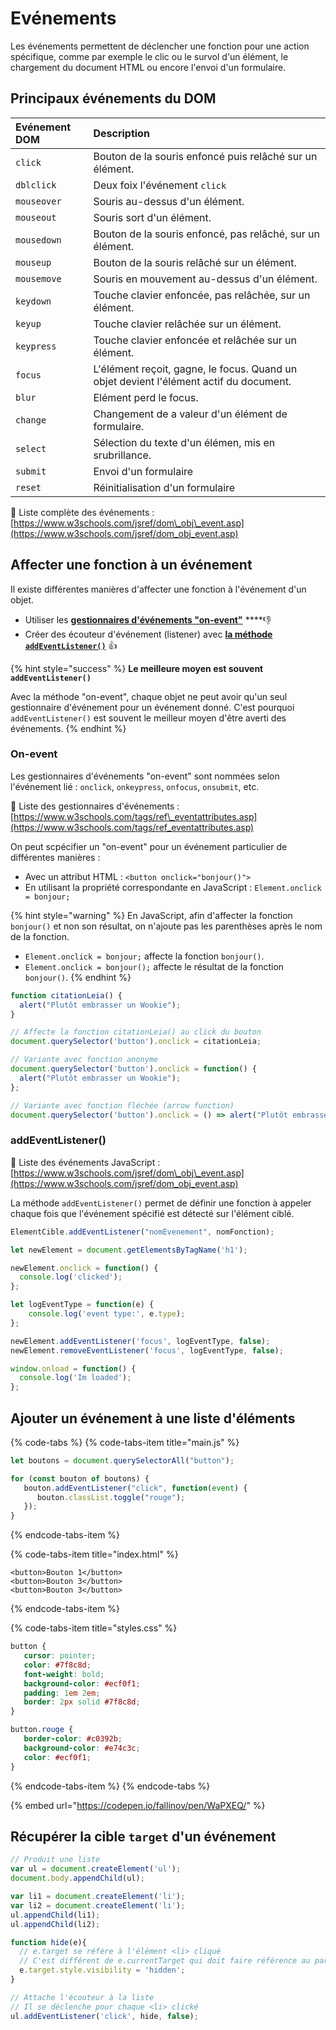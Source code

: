 # Evénements

Les événements permettent de déclencher une fonction pour une action spécifique, comme par exemple le clic ou le survol d'un élément, le chargement du document HTML ou encore l'envoi d'un formulaire.

## Principaux événements du DOM

| Evénement DOM | Description |
| :--- | :--- |
| `click` | Bouton de la souris enfoncé puis relâché sur un élément. |
| `dblclick` | Deux foix l'événement `click` |
| `mouseover` | Souris au-dessus d'un élément. |
| `mouseout` | Souris sort d'un élément. |
| `mousedown` | Bouton de la souris enfoncé, pas relâché, sur un élément. |
| `mouseup` | Bouton de la souris relâché sur un élément. |
| `mousemove` | Souris en mouvement au-dessus d'un élément. |
| `keydown` | Touche clavier enfoncée, pas relâchée, sur un élément. |
| `keyup` | Touche clavier relâchée sur un élément. |
| `keypress` | Touche clavier enfoncée et relâchée sur un élément. |
| `focus` | L'élément reçoit, gagne, le focus.   Quand un objet devient l'élément actif du document. |
| `blur` | Elément perd le focus. |
| `change` | Changement de a valeur d'un élément de formulaire. |
| `select` | Sélection du texte d'un élémen, mis en srubrillance. |
| `submit` | Envoi d'un formulaire |
| `reset` | Réinitialisation d'un formulaire |

 🔗 Liste complète des événements : [https://www.w3schools.com/jsref/dom\_obj\_event.asp](https://www.w3schools.com/jsref/dom_obj_event.asp)

## Affecter une fonction à un événement

Il existe différentes manières d'affecter une fonction à l'événement d'un objet.

* Utiliser les [**gestionnaires d'événements "on-event"**](evenements.md#on-event) ****👎 
* Créer des écouteur d'événement \(listener\) avec [**la méthode `addEventListener()`**](evenements.md#addeventlistener) 👍 

{% hint style="success" %}
**Le meilleure moyen est souvent `addEventListener()`**

Avec la méthode "on-event", chaque objet ne peut avoir qu'un seul gestionnaire d'événement pour un événement donné. C'est pourquoi `addEventListener()` est souvent le meilleur moyen d'être averti des événements.
{% endhint %}

### On-event

Les gestionnaires d'événements "on-event" sont nommées selon l'événement lié : `onclick`, `onkeypress`, `onfocus`, `onsubmit`, etc. 

🔗 Liste des gestionnaires d'événements : [https://www.w3schools.com/tags/ref\_eventattributes.asp](https://www.w3schools.com/tags/ref_eventattributes.asp)

On peut scpécifier un "on-event" pour un événement particulier de différentes manières :

* Avec un attribut HTML : `<button onclick="bonjour()">`
* En utilisant la propriété correspondante en JavaScript : `Element.onclick = bonjour;`

{% hint style="warning" %}
En JavaScript, afin d'affecter la fonction `bonjour()` et non son résultat, on n'ajoute pas les parenthèses après le nom de la fonction.

* `Element.onclick = bonjour;`  affecte la fonction `bonjour()`.
* `Element.onclick = bonjour();`  affecte le résultat de la fonction `bonjour()`.
{% endhint %}

```javascript
function citationLeia() {
  alert("Plutôt embrasser un Wookie");
}

// Affecte la fonction citationLeia() au click du bouton
document.querySelector('button').onclick = citationLeia;

// Variante avec fonction anonyme
document.querySelector('button').onclick = function() {
  alert("Plutôt embrasser un Wookie");
};

// Variante avec fonction fléchée (arrow function)
document.querySelector('button').onclick = () => alert("Plutôt embrasser un Wookie");
```

### addEventListener\(\)

🔗 Liste des événements JavaScript : [https://www.w3schools.com/jsref/dom\_obj\_event.asp](https://www.w3schools.com/jsref/dom_obj_event.asp)

La méthode `addEventListener()` permet de définir une fonction à appeler chaque fois que l'événement spécifié est détecté sur l'élément ciblé.

```typescript
ElementCible.addEventListener("nomEvenement", nomFonction);
```



```javascript
let newElement = document.getElementsByTagName('h1');

newElement.onclick = function() {
  console.log('clicked');
};

let logEventType = function(e) {
    console.log('event type:', e.type);
};

newElement.addEventListener('focus', logEventType, false);
newElement.removeEventListener('focus', logEventType, false);

window.onload = function() {
  console.log('Im loaded');
};
```

## Ajouter un événement à une liste d'éléments

{% code-tabs %}
{% code-tabs-item title="main.js" %}
```javascript
let boutons = document.querySelectorAll("button");

for (const bouton of boutons) {
   bouton.addEventListener("click", function(event) {
      bouton.classList.toggle("rouge");
   });
}
```
{% endcode-tabs-item %}

{% code-tabs-item title="index.html" %}
```markup
<button>Bouton 1</button>
<button>Bouton 3</button>
<button>Bouton 3</button>

```
{% endcode-tabs-item %}

{% code-tabs-item title="styles.css" %}
```css
button {
   cursor: pointer;
   color: #7f8c8d;
   font-weight: bold;
   background-color: #ecf0f1;
   padding: 1em 2em;
   border: 2px solid #7f8c8d;
}

button.rouge {
   border-color: #c0392b;
   background-color: #e74c3c;
   color: #ecf0f1;
}

```
{% endcode-tabs-item %}
{% endcode-tabs %}

{% embed url="https://codepen.io/fallinov/pen/WaPXEQ/" %}



## Récupérer la cible `target` d'un événement

```javascript
// Produit une liste
var ul = document.createElement('ul');
document.body.appendChild(ul);

var li1 = document.createElement('li');
var li2 = document.createElement('li');
ul.appendChild(li1);
ul.appendChild(li2);

function hide(e){
  // e.target se réfère à l'élément <li> cliqué
  // C'est différent de e.currentTarget qui doit faire référence au parent <ul> dans ce contexte
  e.target.style.visibility = 'hidden';
}

// Attache l'écouteur à la liste
// Il se déclenche pour chaque <li> clické
ul.addEventListener('click', hide, false);
```

